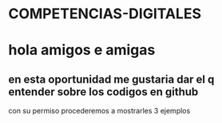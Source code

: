 # COMPETENCIAS-DIGITALES
<BODY> <h1>hola amigos e amigas </h1>
<p><h2>en esta oportunidad me gustaria dar el q entender sobre los codigos en github</h2></p>
con su permiso procederemos a mostrarles 3 ejemplos
</BODY>
